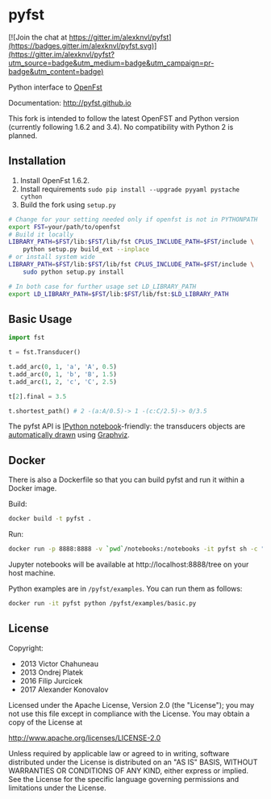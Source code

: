 # pyfst

[![Join the chat at https://gitter.im/alexknvl/pyfst](https://badges.gitter.im/alexknvl/pyfst.svg)](https://gitter.im/alexknvl/pyfst?utm_source=badge&utm_medium=badge&utm_campaign=pr-badge&utm_content=badge)

Python interface to [OpenFst](http://openfst.org)

Documentation: http://pyfst.github.io

This fork is intended to follow the latest OpenFST and Python version (currently following 1.6.2 and 3.4). No compatibility with Python 2 is planned.

## Installation

1. Install OpenFst 1.6.2.
2. Install requirements ``sudo pip install --upgrade pyyaml pystache cython``
3. Build the fork using `setup.py`

```bash
# Change for your setting needed only if openfst is not in PYTHONPATH
export FST=your/path/to/openfst  
# Build it locally
LIBRARY_PATH=$FST/lib:$FST/lib/fst CPLUS_INCLUDE_PATH=$FST/include \
    python setup.py build_ext --inplace
# or install system wide
LIBRARY_PATH=$FST/lib:$FST/lib/fst CPLUS_INCLUDE_PATH=$FST/include \
    sudo python setup.py install

# In both case for further usage set LD_LIBRARY_PATH
export LD_LIBRARY_PATH=$FST/lib:$FST/lib/fst:$LD_LIBRARY_PATH
```

## Basic Usage

```python
import fst

t = fst.Transducer()

t.add_arc(0, 1, 'a', 'A', 0.5)
t.add_arc(0, 1, 'b', 'B', 1.5)
t.add_arc(1, 2, 'c', 'C', 2.5)

t[2].final = 3.5

t.shortest_path() # 2 -(a:A/0.5)-> 1 -(c:C/2.5)-> 0/3.5 
```

The pyfst API is [IPython notebook](http://ipython.org/ipython-doc/dev/interactive/htmlnotebook.html)-friendly: the transducers objects are [automatically drawn](http://nbviewer.ipython.org/3835477/) using [Graphviz](http://www.graphviz.org).

## Docker

There is also a Dockerfile so that you can build pyfst and run it within
a Docker image.

Build:

```bash
docker build -t pyfst .
```

Run:

```bash
docker run -p 8888:8888 -v `pwd`/notebooks:/notebooks -it pyfst sh -c "jupyter notebook --ip=0.0.0.0 /notebooks"
```

Jupyter notebooks will be available at http://localhost:8888/tree on your host machine. 

Python examples are in `/pyfst/examples`. You can run them as follows:
```bash
docker run -it pyfst python /pyfst/examples/basic.py
```



## License

Copyright:

- 2013 Victor Chahuneau
- 2013 Ondrej Platek
- 2016 Filip Jurcicek
- 2017 Alexander Konovalov

Licensed under the Apache License, Version 2.0 (the "License");
you may not use this file except in compliance with the License.
You may obtain a copy of the License at

http://www.apache.org/licenses/LICENSE-2.0

Unless required by applicable law or agreed to in writing, software
distributed under the License is distributed on an "AS IS" BASIS,
WITHOUT WARRANTIES OR CONDITIONS OF ANY KIND, either express or implied.
See the License for the specific language governing permissions and
limitations under the License.
